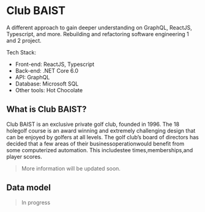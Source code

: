 # Club BAIST

A different approach to gain deeper understanding on GraphQL, ReactJS, Typescript, and more.
Rebuilding and refactoring software engineering 1 and 2 project.

Tech Stack:
- Front-end: ReactJS, Typescript
- Back-end: .NET Core 6.0
- API: GraphQL
- Database: Microsoft SQL
- Other tools: Hot Chocolate

## What is Club BAIST?

Club BAIST is an exclusive private golf club, founded in 1996. The 18 holegolf course is an award winning and extremely challenging design that can be enjoyed by golfers at all levels. The golf club’s board of directors has decided that a few areas of their businessoperationwould benefit from some computerized automation. This includestee times,memberships,and player scores.

> More information will be updated soon.

## Data model

> In progress
